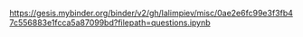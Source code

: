 https://gesis.mybinder.org/binder/v2/gh/lalimpiev/misc/0ae2e6fc99e3f3fb47c556883e1fcca5a87099bd?filepath=questions.ipynb
